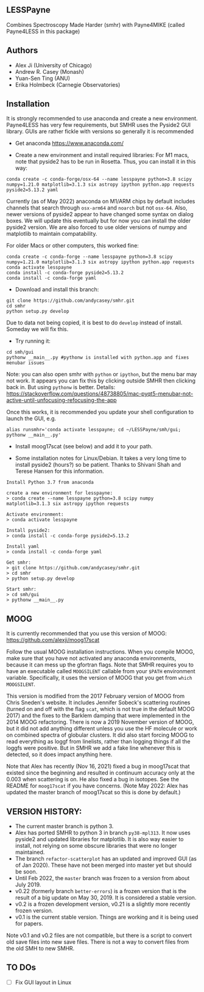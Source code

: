 LESSPayne
------------------------
Combines Spectroscopy Made Harder (smhr) with Payne4MIKE (called Payne4LESS in this package)

Authors
-------
 - Alex Ji (University of Chicago)
 - Andrew R. Casey (Monash)
 - Yuan-Sen Ting (ANU)
 - Erika Holmbeck (Carnegie Observatories)

Installation
------------

It is strongly recommended to use anaconda and create a new environment.
Payne4LESS has very few requirements, but SMHR uses the Pyside2 GUI library.
GUIs are rather fickle with versions so generally it is recommended 

* Get anaconda https://www.anaconda.com/

* Create a new environment and install required libraries:
For M1 macs, note that pyside2 has to be run in Rosetta. Thus, you can install it in this way:
```
conda create -c conda-forge/osx-64 --name lesspayne python=3.8 scipy numpy=1.21.0 matplotlib=3.1.3 six astropy ipython python.app requests pyside2=5.13.2 yaml
```
Currently (as of May 2022) anaconda on M1/ARM chips by default includes channels that search through `osx-arm64` and `noarch` but not `osx-64`.
Also, newer versions of pyside2 appear to have changed some syntax on dialog boxes. We will update this eventually but for now you can install the older pyside2 version.
We are also forced to use older versions of numpy and matplotlib to maintain compatability.

For older Macs or other computers, this worked fine:
```
conda create -c conda-forge --name lesspayne python=3.8 scipy numpy=1.21.0 matplotlib=3.1.3 six astropy ipython python.app requests
conda activate lesspayne
conda install -c conda-forge pyside2=5.13.2
conda install -c conda-forge yaml
```

* Download and install this branch:
```
git clone https://github.com/andycasey/smhr.git 
cd smhr
python setup.py develop
```
Due to data not being copied, it is best to do `develop` instead of install. Someday we will fix this.

* Try running it:
```
cd smh/gui
pythonw __main__.py #pythonw is installed with python.app and fixes menubar issues
```

Note: you can also open smhr with `python` or `ipython`, but the menu bar may not work.
It appears you can fix this by clicking outside SMHR then clicking back in. But using `pythonw` is better.
Details: https://stackoverflow.com/questions/48738805/mac-pyqt5-menubar-not-active-until-unfocusing-refocusing-the-app

Once this works, it is recommended you update your shell configuration to launch the GUI, e.g.
```
alias runsmhr='conda activate lesspayne; cd ~/LESSPayne/smh/gui; pythonw __main__.py'
```

* Install moog17scat (see below) and add it to your path.

* Some installation notes for Linux/Debian. It takes a very long time to install pyside2 (hours?) so be patient. Thanks to Shivani Shah and Terese Hansen for this information.
```
Install Python 3.7 from anaconda

create a new environment for lesspayne:
> conda create --name lesspayne python=3.8 scipy numpy matplotlib=3.1.3 six astropy ipython requests

Activate environment:
> conda activate lesspayne

Install pyside2:
> conda install -c conda-forge pyside2=5.13.2

Install yaml
> conda install -c conda-forge yaml

Get smhr:
> git clone https://github.com/andycasey/smhr.git 
> cd smhr
> python setup.py develop

Start smhr:
> cd smh/gui
> pythonw __main__.py
```

MOOG
----
It is currently recommended that you use this version of MOOG: https://github.com/alexji/moog17scat

Follow the usual MOOG installation instructions. When you compile MOOG, make sure that you have not activated any anaconda environments, because it can mess up the gfortran flags.
Note that SMHR requires you to have an executable called `MOOGSILENT` callable from your `$PATH` environment variable. Specifically, it uses the version of MOOG that you get from `which MOOGSILENT`.

This version is modified from the 2017 February version of MOOG from Chris Sneden's website. It includes Jennifer Sobeck's scattering routines (turned on and off with the flag `scat`, which is not true in the default MOOG 2017) and the fixes to the Barklem damping that were implemented in the 2014 MOOG refactoring.
There is now a 2019 November version of MOOG, but it did not add anything different unless you use the HF molecule or work on combined spectra of globular clusters. It did also start forcing MOOG to read everything as loggf from linelists, rather than logging things if all the loggfs were positive. But in SMHR we add a fake line whenever this is detected, so it does impact anything here.

Note that Alex has recently (Nov 16, 2021) fixed a bug in moog17scat that existed since the beginning and resulted in continuum accuracy only at the 0.003 when scattering is on. He also fixed a bug in isotopes.
See the README for `moog17scat` if you have concerns.
(Note May 2022: Alex has updated the master branch of moog17scat so this is done by default.)


VERSION HISTORY:
----------------
- The current master branch is python 3.
- Alex has ported SMHR to python 3 in branch `py38-mpl313`. It now uses pyside2 and updated libraries for matplotlib. It is also way easier to install, not relying on some obscure libraries that were no longer maintained.
- The branch `refactor-scatterplot` has an updated and improved GUI (as of Jan 2020). These have not been merged into master yet but should be soon.
- Until Feb 2022, the `master` branch was frozen to a version from about July 2019.
- v0.22 (formerly branch `better-errors`) is a frozen version that is the result of a big update on May 30, 2019. It is considered a stable version.
- v0.2 is a frozen development version, v0.21 is a slightly more recently frozen version. 
- v0.1 is the current stable version. Things are working and it is being used for papers.

Note v0.1 and v0.2 files are not compatible, but there is a script to convert old save files into new save files.
There is not a way to convert files from the old SMH to new SMHR.

TO DOs
------
-[ ] Fix GUI layout in Linux
